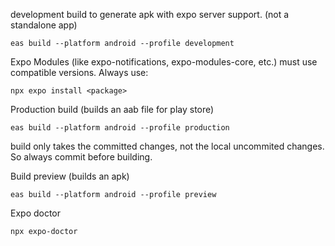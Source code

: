 development build to generate apk with expo server support. (not a standalone app)

```
eas build --platform android --profile development
```

Expo Modules (like expo-notifications, expo-modules-core, etc.) must use compatible versions. Always use:

```
npx expo install <package>
```

Production build (builds an aab file for play store)

```
eas build --platform android --profile production
```

build only takes the committed changes, not the local uncommited changes.
So always commit before building.

Build preview (builds an apk)
```
eas build --platform android --profile preview
```

Expo doctor
```
npx expo-doctor
```
